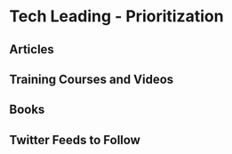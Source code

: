 # Tech Leading - Prioritization

## Articles


## Training Courses and Videos


## Books


## Twitter Feeds to Follow